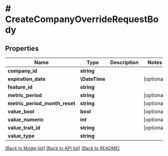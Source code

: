 # # CreateCompanyOverrideRequestBody

## Properties

Name | Type | Description | Notes
------------ | ------------- | ------------- | -------------
**company_id** | **string** |  |
**expiration_date** | **\DateTime** |  | [optional]
**feature_id** | **string** |  |
**metric_period** | **string** |  | [optional]
**metric_period_month_reset** | **string** |  | [optional]
**value_bool** | **bool** |  | [optional]
**value_numeric** | **int** |  | [optional]
**value_trait_id** | **string** |  | [optional]
**value_type** | **string** |  |

[[Back to Model list]](../../README.md#models) [[Back to API list]](../../README.md#endpoints) [[Back to README]](../../README.md)
